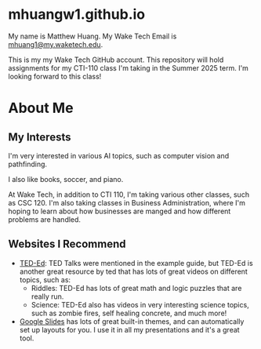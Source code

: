 # mhuangw1.github.io
My name is Matthew Huang. My Wake Tech Email is mhuang1@my.waketech.edu.

This is my my Wake Tech GitHub account. This repository will hold assignments for my CTI-110 class I'm taking in the Summer 2025 term. I'm looking forward to this class!

# About Me
## My Interests

I'm very interested in various AI topics, such as computer vision and pathfinding.

I also like books, soccer, and piano.

At Wake Tech, in addition to CTI 110, I'm taking various other classes, such as CSC 120. I'm also taking classes in Business Administration, where I'm hoping to learn about how businesses are manged and how different problems are handled.

## Websites I Recommend

- [TED-Ed](https://ed.ted.com/): TED Talks were mentioned in the example guide, but TED-Ed is another great resource by ted that has lots of great videos on different topics, such as:
    - Riddles: TED-Ed has lots of great math and logic puzzles that are really run.
    - Science: TED-Ed also has videos in very interesting science topics, such as zombie fires, self healing concrete, and much more!
- [Google Slides](https://docs.google.com/presentation/u/0/) has lots of great built-in themes, and can automatically set up layouts for you. I use it in all my presentations and it's a great tool.